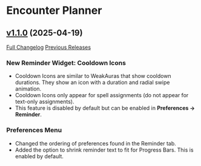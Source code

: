 # Encounter Planner

## [v1.1.0](https://github.com/markoleptic/EncounterPlanner/tree/v1.1.0) (2025-04-19)

[Full Changelog](https://github.com/markoleptic/EncounterPlanner/compare/v1.0.0...v1.1.0)
[Previous Releases](https://github.com/markoleptic/EncounterPlanner/releases)

### New Reminder Widget: Cooldown Icons

-   Cooldown Icons are similar to WeakAuras that show cooldown durations.
    They show an icon with a duration and radial swipe animation.
-   Cooldown Icons only appear for spell assignments (do not appear for text-only assignments).
-   This feature is disabled by default but can be enabled in **Preferences -> Reminder**.

### Preferences Menu

-   Changed the ordering of preferences found in the Reminder tab.
-   Added the option to shrink reminder text to fit for Progress Bars.
    This is enabled by default.
